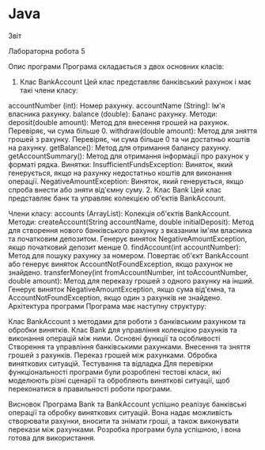 # Java

Звіт 

Лабораторна робота 5

Опис програми
Програма складається з двох основних класів:

1. Клас BankAccount
Цей клас представляє банківський рахунок і має такі члени класу:

accountNumber (int): Номер рахунку.
accountName (String): Ім'я власника рахунку.
balance (double): Баланс рахунку.
Методи:
deposit(double amount): Метод для внесення грошей на рахунок. Перевіряє, чи сума більше 0.
withdraw(double amount): Метод для зняття грошей з рахунку. Перевіряє, чи сума більше 0 та чи достатньо коштів на рахунку.
getBalance(): Метод для отримання балансу рахунку.
getAccountSummary(): Метод для отримання інформації про рахунок у форматі рядка.
Винятки:
InsufficientFundsException: Виняток, який генерується, якщо на рахунку недостатньо коштів для виконання операції.
NegativeAmountException: Виняток, який генерується, якщо спроба внести або зняти від'ємну суму.
2. Клас Bank
Цей клас представляє банк та управляє колекцією об'єктів BankAccount.

Члени класу:
accounts (ArrayList<BankAccount>): Колекція об'єктів BankAccount.
Методи:
createAccount(String accountName, double initialDeposit): Метод для створення нового банківського рахунку з вказаним ім'ям власника та початковим депозитом. Генерує виняток NegativeAmountException, якщо початковий депозит менше 0.
findAccount(int accountNumber): Метод для пошуку рахунку за номером. Повертає об'єкт BankAccount або генерує виняток AccountNotFoundException, якщо рахунок не знайдено.
transferMoney(int fromAccountNumber, int toAccountNumber, double amount): Метод для переказу грошей з одного рахунку на інший. Генерує виняток NegativeAmountException, якщо сума від'ємна, та AccountNotFoundException, якщо один з рахунків не знайдено.
Архітектура програми
Програма має наступну структуру:

Клас BankAccount з методами для роботи з банківським рахунком та обробки винятків.
Клас Bank для управління колекцією рахунків та виконання операцій між ними.
Основні функції та особливості
Створення та управління банківськими рахунками.
Внесення та зняття грошей з рахунків.
Переказ грошей між рахунками.
Обробка виняткових ситуацій.
Тестування та відладка
Для перевірки функціональності програми були розроблені тестові класи, які моделюють різні сценарії та обробляють виняткові ситуації, щоб переконатися в правильності роботи програми.

Висновок
Програма Bank та BankAccount успішно реалізує банківські операції та обробку виняткових ситуацій. Вона надає можливість створювати рахунки, вносити та знімати гроші, а також виконувати перекази між рахунками. Розробка програми була успішною, і вона готова для використання.
